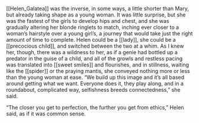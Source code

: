 [[Helen_Galatea]]
 was the inverse, in some ways, a little shorter than Mary, but already taking shape as a young woman.
 It was little surprise, but she was the fastest of the girls to develop hips and chest, and she was gradually altering her blonde ringlets to match, inching ever closer to a woman’s hairstyle over a young girl’s, a journey that would take just the right amount of time to complete.
 Helen could be a [[lady]], she could be a [[precocious child]], and switched between the two at a whim.
 As I knew her, though, there was a wildness to her, as if a genie had bottled up a predator in the guise of a child, and all of the growls and restless pacing was translated into [[sweet smiles]] and flourishes, and in stillness, waiting like the [[spider]] or the praying mantis, she conveyed nothing more or less than the young woman at ease.
“We build up this image and it’s all based around getting what we want.
 Everyone does it, they play along, and in a roundabout, complicated way, selfishness breeds connectedness,” she said.


“The closer you get to perfection, the further you get from ethics,” Helen said, as if it was common sense.
